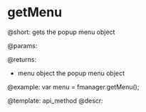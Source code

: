 getMenu
=============

@short:
	gets the popup menu object

@params:


@returns:

- menu		object		the popup menu object


@example:
var menu = fmanager.getMenu();

@template:	api_method
@descr:

